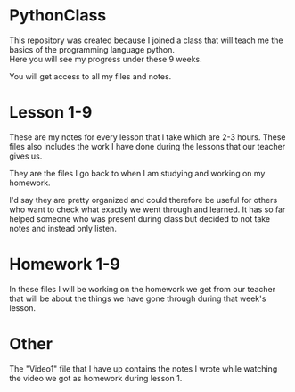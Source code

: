 # PythonClass
This repository was created because I joined a class that will teach me the basics of the programming language python. <br/>
Here you will see my progress under these 9 weeks.

You will get access to all my files and notes.

# Lesson 1-9
These are my notes for every lesson that I take which are 2-3 hours. These files also includes the work I have done during the lessons that our teacher gives us.

They are the files I go back to when I am studying and working on my homework. 

I'd say they are pretty organized and could therefore be useful for others who want to check what exactly we went through and learned. It has so far helped someone who was present during class but decided to not take notes and instead only listen.

# Homework 1-9 
In these files I will be working on the homework we get from our teacher that will be about the things we have gone through during that week's lesson.

# Other
The "Video1" file that I have up contains the notes I wrote while watching the video we got as homework during lesson 1.
